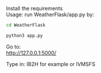 Install the requirements </br>
Usage: run WeatherFlask/app.py by:

```bash
cd WeatherFlask
```

```python
python3 app.py
```

Go to: </br>
http://127.0.0.1:5000/

Type in: IB2H for example or IVMSFS
